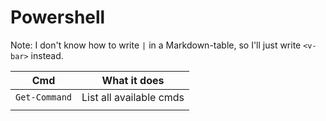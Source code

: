 # Powershell

Note: I don't know how to write `|` in a Markdown-table, so I'll just write `<v-bar>` instead. 

| Cmd           | What it does            |
|---------------|-------------------------|
| `Get-Command` | List all available cmds |
|               |                         |
